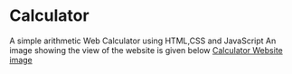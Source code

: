 # Calculator
A simple arithmetic  Web Calculator using HTML,CSS and JavaScript
An image showing the view of the website is given below
[Calculator Website image]()
